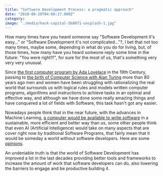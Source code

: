 ```yaml
---
title: "Software Development Process: a pragmatic approach"
date: "2018-08-20T04:00:17.000Z"
category:
image: "./media/hack-capital-568971-unsplash-1.jpg"
---
```


How many times have you heard someone say "Software Development it's easy..." or "Software Development it's not complicated..."?, I bet that not too many times, maybe some, depending in what do you do for living, but, of those times, how many have you heard someone reply some time in the future: "You were right!!!", for sure for the most of us, that's something very very very unusual.

Since [the first computer program by Ada Lovelace](http://www.computerhistory.org/babbage/adalovelace/) in the 19th Century, passing to [the birth of Computer Science with Alan Turing](https://www.cs.virginia.edu/~robins/Turing_Paper_1936.pdf) more than 80 years ago men and women have been struggling with rationalizing the real world that surrounds us with logical rules and models written computer programs, algorithms and instructions to achieve tasks in an optimal and effective way, and although we have done some really amazing things and have conquered a lot of fields with Software, this task hasn't got any easier.

Nowadays people think that in the near future, with the advances in Machine Learning, [a computer would be available to write software](https://www.v3.co.uk/v3-uk/news/3022589/ai-could-replace-coders-by-2040-say-academics) in a sustainable, more efficient and better way than us, some other people think that even AI (Artificial Intelligence) would take on many aspects that are cover right now by traditional Software Programs, that fairly mean that it would be someday a world without software developers. Here are some [opinions](https://sdtimes.com/software-development/looking-towards-future-software-development-2018/). 

An undeniable truth is that the world of Software Development has improved a lot in the last decades providing better tools and frameworks to increase the amount of work that software developers can do, also lowering the barriers to engage and be productive building it.